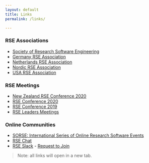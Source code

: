 ```yaml
---
layout: default
title: Links
permalink: /links/

---
```




### RSE Associations 
  - <a class="" target="_blank" href="https://society-rse.org/">Society of Research Software Engineering</a>
  - <a class="" target="_blank" href="https://de-rse.org/">Germany RSE Association</a>
  - <a class="" target="_blank" href="https://nl-rse.org/">Netherlands RSE Association</a>
  - <a class="" target="_blank" href="https://nordic-rse.org/">Nordic RSE Association</a>
  - <a class="" target="_blank" href="https://us-rse.org/">USA RSE Association</a>


### RSE Meetings
  - <a class=""  target="_blank" href="https://www.rseconference.nz/">New Zealand RSE Conference 2020</a>
  - <a class=""  target="_blank" href="https://rsecon2020.society-rse.org/">RSE Conference 2020</a>
  - <a class=""  target="_blank" href="https://rse.ac.uk/conf2019/">RSE Conference 2019</a>
  - <a class=""  target="_blank" href="https://society-rse.org/community/rse-leaders-meetings/">RSE Leaders Meetings</a>

### Online Communities
  - <a class="" target="_blank" href="https://sorse.github.io">SORSE: International Series of Online Research Software Events</a>
  - <a class="" target="_blank" href="https://chat.aero.edu.au/c/RSE">RSE Chat</a>
  - <a class="" target="_blank" href="https://ukrse.slack.com">RSE Slack</a>
    	- <a class=""  target="_blank" 
    			href="https://docs.google.com/forms/d/e/1FAIpQLSc9LqOWGwA1xDvSgy81eimcb9s0cNBFso0zv0_HoZz16G1M5w/viewform?c=0&w=1">Request to Join</a>

  > Note: all links will open in a new tab.